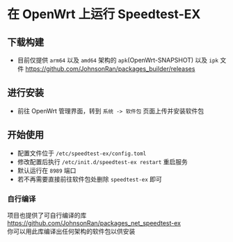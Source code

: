 # 在 OpenWrt 上运行 Speedtest-EX

## 下载构建
- 目前仅提供 `arm64` 以及 `amd64` 架构的 `apk`(OpenWrt-SNAPSHOT) 以及 `ipk` 文件
https://github.com/JohnsonRan/packages_builder/releases

## 进行安装
- 前往 OpenWrt 管理界面，转到 `系统 -> 软件包` 页面上传并安装软件包

## 开始使用
- 配置文件位于 `/etc/speedtest-ex/config.toml`
- 修改配置后执行 `/etc/init.d/speedtest-ex restart` 重启服务
- 默认运行在 `8989` 端口
- 若不再需要直接前往软件包处删除 `speedtest-ex` 即可

### 自行编译
项目也提供了可自行编译的库  
https://github.com/JohnsonRan/packages_net_speedtest-ex  
你可以用此库编译出任何架构的软件包以供安装